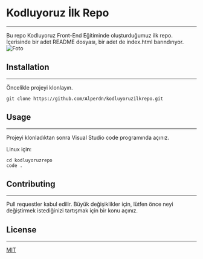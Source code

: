 # Kodluyoruz İlk Repo
---------------------------------------------------------
Bu repo Kodluyoruz Front-End Eğitiminde oluşturduğumuz ilk repo. İçerisinde bir adet README dosyası, bir adet de index.html barındırıyor.
![Foto](https://i.hizliresim.com/2gb95xp.png)
## Installation
---------------------------------------------------------
Öncelikle projeyi klonlayın.
```
git clone https://github.com/Alperdn/kodluyoruzilkrepo.git
```
## Usage
----------------------------------------------------------
Projeyi klonladıktan sonra Visual Studio code programında açınız.

Linux için:
```
cd kodluyoruzrepo
code .
```
## Contributing
----------------------------------------------------------
Pull requestler kabul edilir. Büyük değişiklikler için, lütfen önce neyi değiştirmek istediğinizi tartışmak için bir konu açınız.

## License
----------------------------------------------------------
[MIT](https://choosealicense.com/licenses/mit/)
